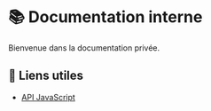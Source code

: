 # 📚 Documentation interne

Bienvenue dans la documentation privée.

## 🔗 Liens utiles
- [API JavaScript]([https://monentreprise.com/qualite](https://learn.microsoft.com/en-us/power-apps/developer/model-driven-apps/clientapi/reference))
